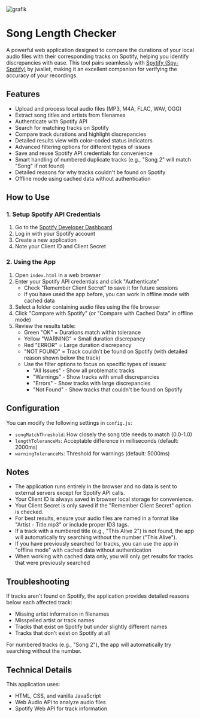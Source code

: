 ![grafik](https://github.com/user-attachments/assets/998bb8c3-90c8-4b1f-bdb5-477731f143e0)


# Song Length Checker

A powerful web application designed to compare the durations of your local audio files with their corresponding tracks on Spotify, helping you identify discrepancies with ease. This tool pairs seamlessly with [Spytify (Spy-Spotify)](https://github.com/jwallet/spy-spotify) by jwallet, making it an excellent companion for verifying the accuracy of your recordings.

## Features

- Upload and process local audio files (MP3, M4A, FLAC, WAV, OGG)
- Extract song titles and artists from filenames
- Authenticate with Spotify API
- Search for matching tracks on Spotify
- Compare track durations and highlight discrepancies
- Detailed results view with color-coded status indicators
- Advanced filtering options for different types of issues
- Save and reuse Spotify API credentials for convenience
- Smart handling of numbered duplicate tracks (e.g., "Song 2" will match "Song" if not found)
- Detailed reasons for why tracks couldn't be found on Spotify
- Offline mode using cached data without authentication

## How to Use

### 1. Setup Spotify API Credentials

1. Go to the [Spotify Developer Dashboard](https://developer.spotify.com/dashboard/)
2. Log in with your Spotify account
3. Create a new application
4. Note your Client ID and Client Secret

### 2. Using the App

1. Open `index.html` in a web browser
2. Enter your Spotify API credentials and click "Authenticate"
   - Check "Remember Client Secret" to save it for future sessions
   - If you have used the app before, you can work in offline mode with cached data
3. Select a folder containing audio files using the file browser
4. Click "Compare with Spotify" (or "Compare with Cached Data" in offline mode)
5. Review the results table:
   - Green "OK" = Durations match within tolerance
   - Yellow "WARNING" = Small duration discrepancy
   - Red "ERROR" = Large duration discrepancy
   - "NOT FOUND" = Track couldn't be found on Spotify (with detailed reason shown below the track)
   - Use the filter options to focus on specific types of issues:
     - "All Issues" - Show all problematic tracks
     - "Warnings" - Show tracks with small discrepancies
     - "Errors" - Show tracks with large discrepancies
     - "Not Found" - Show tracks that couldn't be found on Spotify

## Configuration

You can modify the following settings in `config.js`:

- `songMatchThreshold`: How closely the song title needs to match (0.0-1.0)
- `lengthToleranceMs`: Acceptable difference in milliseconds (default: 2000ms)
- `warningToleranceMs`: Threshold for warnings (default: 5000ms)

## Notes

- The application runs entirely in the browser and no data is sent to external servers except for Spotify API calls.
- Your Client ID is always saved in browser local storage for convenience.
- Your Client Secret is only saved if the "Remember Client Secret" option is checked.
- For best results, ensure your audio files are named in a format like "Artist - Title.mp3" or include proper ID3 tags.
- If a track with a numbered title (e.g., "This Alive 2") is not found, the app will automatically try searching without the number ("This Alive").
- If you have previously searched for tracks, you can use the app in "offline mode" with cached data without authentication
- When working with cached data only, you will only get results for tracks that were previously searched

## Troubleshooting

If tracks aren't found on Spotify, the application provides detailed reasons below each affected track:
- Missing artist information in filenames
- Misspelled artist or track names
- Tracks that exist on Spotify but under slightly different names
- Tracks that don't exist on Spotify at all

For numbered tracks (e.g., "Song 2"), the app will automatically try searching without the number.

## Technical Details

This application uses:
- HTML, CSS, and vanilla JavaScript
- Web Audio API to analyze audio files
- Spotify Web API for track information
